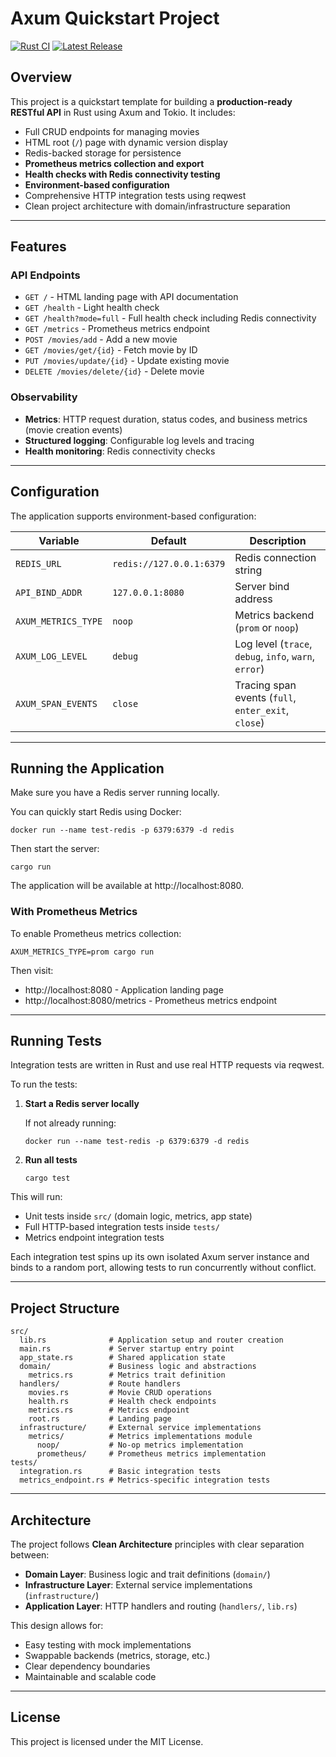 # Axum Quickstart Project

[![Rust CI](https://github.com/JohnBasrai/axum-quickstart/actions/workflows/rust.yml/badge.svg)](https://github.com/JohnBasrai/axum-quickstart/actions)
[![Latest Release](https://img.shields.io/github/v/release/JohnBasrai/axum-quickstart?style=flat-square)](https://github.com/JohnBasrai/axum-quickstart/releases)

## Overview

This project is a quickstart template for building a **production-ready RESTful API** in Rust using Axum and Tokio.
It includes:

 - Full CRUD endpoints for managing movies
 - HTML root (`/`) page with dynamic version display
 - Redis-backed storage for persistence
 - **Prometheus metrics collection and export**
 - **Health checks with Redis connectivity testing**
 - **Environment-based configuration**
 - Comprehensive HTTP integration tests using reqwest
 - Clean project architecture with domain/infrastructure separation

---

## Features

### API Endpoints
- `GET /` - HTML landing page with API documentation
- `GET /health` - Light health check
- `GET /health?mode=full` - Full health check including Redis connectivity
- `GET /metrics` - Prometheus metrics endpoint
- `POST /movies/add` - Add a new movie
- `GET /movies/get/{id}` - Fetch movie by ID
- `PUT /movies/update/{id}` - Update existing movie
- `DELETE /movies/delete/{id}` - Delete movie

### Observability
- **Metrics**: HTTP request duration, status codes, and business metrics (movie creation events)
- **Structured logging**: Configurable log levels and tracing
- **Health monitoring**: Redis connectivity checks

---

## Configuration

The application supports environment-based configuration:

| Variable | Default | Description |
|----------|---------|-------------|
| `REDIS_URL` | `redis://127.0.0.1:6379` | Redis connection string |
| `API_BIND_ADDR` | `127.0.0.1:8080` | Server bind address |
| `AXUM_METRICS_TYPE` | `noop` | Metrics backend (`prom` or `noop`) |
| `AXUM_LOG_LEVEL` | `debug` | Log level (`trace`, `debug`, `info`, `warn`, `error`) |
| `AXUM_SPAN_EVENTS` | `close` | Tracing span events (`full`, `enter_exit`, `close`) |

---

## Running the Application

Make sure you have a Redis server running locally.

You can quickly start Redis using Docker:

    docker run --name test-redis -p 6379:6379 -d redis

Then start the server:

    cargo run

The application will be available at http://localhost:8080.

### With Prometheus Metrics

To enable Prometheus metrics collection:

    AXUM_METRICS_TYPE=prom cargo run

Then visit:
- http://localhost:8080 - Application landing page
- http://localhost:8080/metrics - Prometheus metrics endpoint

---

## Running Tests

Integration tests are written in Rust and use real HTTP requests via reqwest.

To run the tests:

1. **Start a Redis server locally**

   If not already running:

       docker run --name test-redis -p 6379:6379 -d redis

2. **Run all tests**

       cargo test

This will run:

- Unit tests inside `src/` (domain logic, metrics, app state)
- Full HTTP-based integration tests inside `tests/`
- Metrics endpoint integration tests

Each integration test spins up its own isolated Axum server instance and binds to a random port, allowing tests to run concurrently without conflict.

---

## Project Structure

    src/
      lib.rs              # Application setup and router creation
      main.rs             # Server startup entry point
      app_state.rs        # Shared application state
      domain/             # Business logic and abstractions
        metrics.rs        # Metrics trait definition
      handlers/           # Route handlers
        movies.rs         # Movie CRUD operations
        health.rs         # Health check endpoints
        metrics.rs        # Metrics endpoint
        root.rs           # Landing page
      infrastructure/     # External service implementations
        metrics/          # Metrics implementations module
          noop/           # No-op metrics implementation
          prometheus/     # Prometheus metrics implementation
    tests/
      integration.rs      # Basic integration tests
      metrics_endpoint.rs # Metrics-specific integration tests
---

## Architecture

The project follows **Clean Architecture** principles with clear separation between:

- **Domain Layer**: Business logic and trait definitions (`domain/`)
- **Infrastructure Layer**: External service implementations (`infrastructure/`)
- **Application Layer**: HTTP handlers and routing (`handlers/`, `lib.rs`)

This design allows for:
- Easy testing with mock implementations
- Swappable backends (metrics, storage, etc.)
- Clear dependency boundaries
- Maintainable and scalable code

---

## License

This project is licensed under the MIT License.
